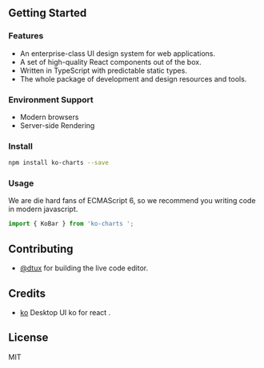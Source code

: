 ## Getting Started

### Features

- An enterprise-class UI design system for web applications.
- A set of high-quality React components out of the box.
- Written in TypeScript with predictable static types.
- The whole package of development and design resources and tools.

###  Environment Support

* Modern browsers
* Server-side Rendering

### Install

```bash
npm install ko-charts --save
```
### Usage

We are die hard fans of ECMAScript 6, so we recommend you writing code in modern javascript.

```js
import { KoBar } from 'ko-charts ';
```

## Contributing

* [@dtux](https://github.com/dtux-kangaroo) for building the live code editor.

## Credits

* [ko](https://github.com/dtux-kangaroo) Desktop UI ko for react .

## License

MIT
